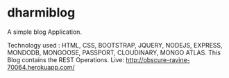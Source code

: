 # dharmiblog

A simple blog Application.

Technology used : HTML, CSS, BOOTSTRAP, JQUERY, NODEJS, EXPRESS, MONDODB, MONGOOSE, PASSPORT, CLOUDINARY, MONGO ATLAS.
This Blog contains the REST Operations.
Live: http://obscure-ravine-70064.herokuapp.com/
